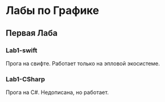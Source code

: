 # Лабы по Графике
## Первая Лаба  
    
### Lab1-swift  
Прога на свифте. Работает только на эпловой экосистеме.     
### Lab1-CSharp
Прога на C#. Недописана, но работает.
